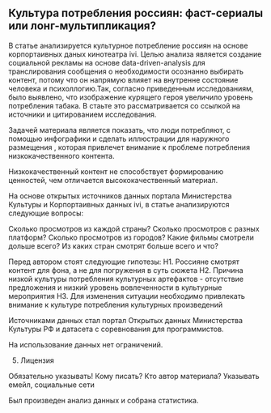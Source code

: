 ## Культура потребления россиян: фаст-сериалы или лонг-мультипликация? 

В статье анализируется культурное потребление россиян на основе корпортаивных даных кинотеатра ivi. Целью анализа является создание 
социальной рекламы на основе data-driven-analysis для транслирования сообщения о необходимости осознанно выбирать контент, потому что 
он напрямую влияет на внутренне состояние человека и психоллогию.Так, согласно приведенным исследованиям, было выявлено, что 
изображение курящего героя увеличило уровень потребления табака. В стаьте это рассматривается со ссылкой на источники и цитированием
исследования. 

Задачей материала является показать, что люди потребляют, с помощью инфографики и сделать иллюстрации для наружного размещения , 
которая привлечет внимание к проблеме потребления низкокачественного контента. 

Низкокачественный контент не способствует формированию ценностей, чем отличается высококачественный материал. 

На основе открытых источников данных портала Министерства Культуры и Корпортаивных данных ivi, в статье анализируются следующие вопросы: 

Сколько просмотров из каждой страны?
Сколько просмотров с разных платформ?
Сколько просмотров из городов? 
Какие фильмы смотрели дольше всего?
Из каких стран смотрят больше всего и что?

Перед автором стоят следующие гипотезы:
Н1. Россияне смотрят контент для фона, а не для погружения в суть сюжета
Н2. Причина низкой культуры потребления культурных артефактов - отсутствие предложения и низкий уровень вовлеченности в культурные мероприятия
Н3. Для изменения ситуации необходимо привлекать внимание к культуре потребления культурных произведений

Источниками данных стал портал Открытых данных Министерства Культуры РФ и датасета с соревнования для программистов.   

На использование данных нет ограничений. 

5. Лицензия

Обязательно указывать!
Кому писать? Кто автор материала?
Указывать емейл, социальные сети

Был произведен анализ данных и собрана статистика. 

